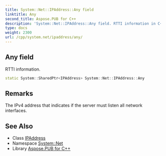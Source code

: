 ```yaml
---
title: System::Net::IPAddress::Any field
linktitle: Any
second_title: Aspose.PUB for C++
description: 'System::Net::IPAddress::Any field. RTTI information in C++.'
type: docs
weight: 2300
url: /cpp/system.net/ipaddress/any/
---
```

## Any field


RTTI information.

```cpp
static System::SharedPtr<IPAddress> System::Net::IPAddress::Any
```

## Remarks


The IPv4 address that indicates if the server must listen all network interfaces. 
## See Also

* Class [IPAddress](../)
* Namespace [System::Net](../../)
* Library [Aspose.PUB for C++](../../../)
